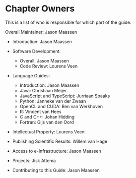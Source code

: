 # Chapter Owners

This is a list of who is responsible for which part of the guide.

Overall Maintainer: Jason Maassen

* Introduction: Jason Maassen

* Software Development:
  * Overall: Jason Maassen
  * Code Review: Lourens Veen
* Language Guides:
  * Introduction: Jason Maassen
  * Java: Christiaan Meijer
  * JavaScript and TypeScript: Jurriaan Spaaks
  * Python: Janneke van der Zwaan
  * OpenCL and CUDA: Ben van Werkhoven
  * R: Vincent van Hees
  * C and C++: Johan Hidding
  * Fortran: Gijs van den Oord
* Intellectual Property: Lourens Veen
* Publishing Scientific Results: Willem van Hage
* Access to e-Infrastructure: Jason Maassen
* Projects: Jisk Attema
* Contributing to this Guide: Jason Maassen
